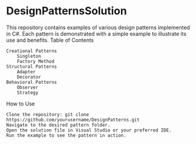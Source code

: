 # DesignPatternsSolution
This repository contains examples of various design patterns implemented in C#. Each pattern is demonstrated with a simple example to illustrate its use and benefits.
Table of Contents

    Creational Patterns
        Singleton
        Factory Method
    Structural Patterns
        Adapter
        Decorator
    Behavioral Patterns
        Observer
        Strategy

How to Use

    Clone the repository: git clone https://github.com/yourusername/DesignPatterns.git
    Navigate to the desired pattern folder.
    Open the solution file in Visual Studio or your preferred IDE.
    Run the example to see the pattern in action.

